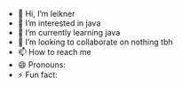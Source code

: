 - 👋 Hi, I’m leikner
- 👀 I’m interested in java
- 🌱 I’m currently learning java
- 💞️ I’m looking to collaborate on nothing tbh
- 📫 How to reach me 
- 😄 Pronouns:
- ⚡ Fun fact:
